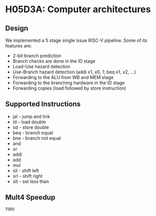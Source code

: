 # H05D3A: Computer architectures

## Design

We implemented a 5 stage single issue RISC-V pipeline. Some of its features are:
<ul>
    <li>2-bit branch prediction</li>
    <li>Branch checks are done in the ID stage</li>
    <li>Load-Use hazard detection</li>
    <li>Use-Branch hazard detection (addi x1, x0, 1; beq x1, x2, ...)</li>
    <li>Forwarding to the ALU from WB and MEM stage</li>
    <li>Forwarding to the branching hardware in the ID stage</li>
    <li>Forwarding copies (load followed by store instruction)</li>
</ul>
    
## Supported Instructions
<ul>
    <li>jal - jump and link</i>
    <li>ld - load double</li>
    <li>sd - store double</li>
    <li>beq - branch equal</li>
    <li>bne - branch not equal</li>
    <li>and</li>
    <li>or</li>
    <li>addi</li>
    <li>add</li>
    <li>mul</li>
    <li>sll - shift left</li>
    <li>srl - shift right</li>
    <li>slt - set less than</li>
</ul>
    
## Mult4 Speedup
    TODO
